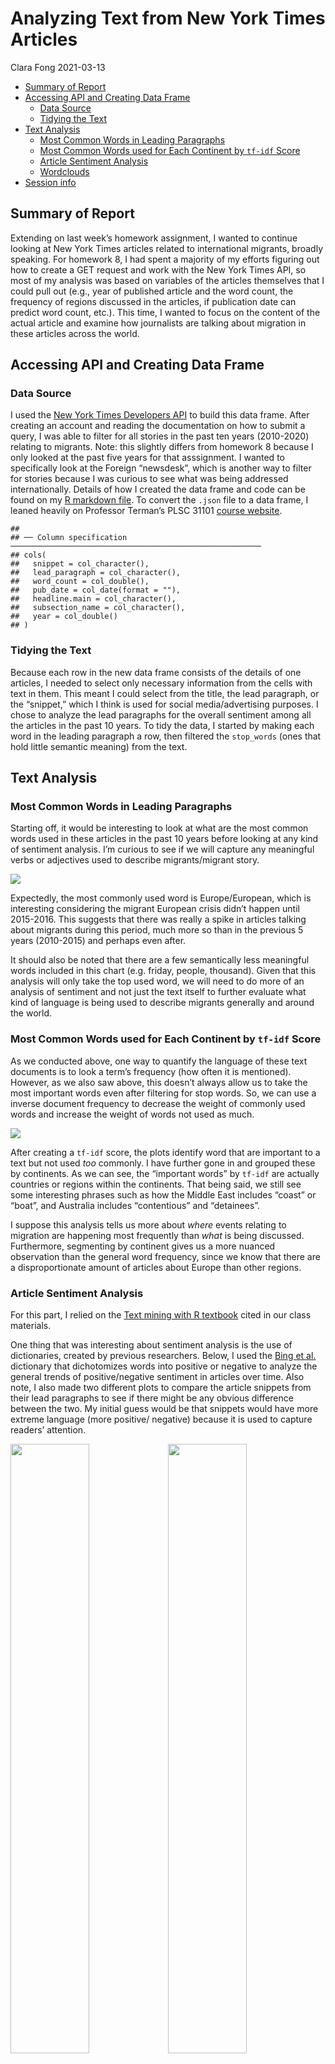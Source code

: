 Analyzing Text from New York Times Articles
================
Clara Fong
2021-03-13

  - [Summary of Report](#summary-of-report)
  - [Accessing API and Creating Data
    Frame](#accessing-api-and-creating-data-frame)
      - [Data Source](#data-source)
      - [Tidying the Text](#tidying-the-text)
  - [Text Analysis](#text-analysis)
      - [Most Common Words in Leading
        Paragraphs](#most-common-words-in-leading-paragraphs)
      - [Most Common Words used for Each Continent by `tf-idf`
        Score](#most-common-words-used-for-each-continent-by-tf-idf-score)
      - [Article Sentiment Analysis](#article-sentiment-analysis)
      - [Wordclouds](#wordclouds)
  - [Session info](#session-info)

## Summary of Report

Extending on last week’s homework assignment, I wanted to continue
looking at New York Times articles related to international migrants,
broadly speaking. For homework 8, I had spent a majority of my efforts
figuring out how to create a GET request and work with the New York
Times API, so most of my analysis was based on variables of the articles
themselves that I could pull out (e.g., year of published article and
the word count, the frequency of regions discussed in the articles, if
publication date can predict word count, etc.). This time, I wanted to
focus on the content of the actual article and examine how journalists
are talking about migration in these articles across the world.

## Accessing API and Creating Data Frame

### Data Source

I used the [New York Times Developers
API](https://developer.nytimes.com/apis) to build this data frame. After
creating an account and reading the documentation on how to submit a
query, I was able to filter for all stories in the past ten years
(2010-2020) relating to migrants. Note: this slightly differs from
homework 8 because I only looked at the past five years for that
asssignment. I wanted to specifically look at the Foreign “newsdesk”,
which is another way to filter for stories because I was curious to see
what was being addressed internationally. Details of how I created the
data frame and code can be found on my [R markdown file](nyt.Rmd). To
convert the `.json` file to a data frame, I leaned heavily on Professor
Terman’s PLSC 31101 [course
website](https://plsc-31101.github.io/course/collecting-data-from-the-web.html#writing-api-queries).

    ## 
    ## ── Column specification ────────────────────────────────────────────────────────
    ## cols(
    ##   snippet = col_character(),
    ##   lead_paragraph = col_character(),
    ##   word_count = col_double(),
    ##   pub_date = col_date(format = ""),
    ##   headline.main = col_character(),
    ##   subsection_name = col_character(),
    ##   year = col_double()
    ## )

### Tidying the Text

Because each row in the new data frame consists of the details of one
articles, I needed to select only necessary information from the cells
with text in them. This meant I could select from the title, the lead
paragraph, or the “snippet,” which I think is used for social
media/advertising purposes. I chose to analyze the lead paragraphs for
the overall sentiment among all the articles in the past 10 years. To
tidy the data, I started by making each word in the leading paragraph a
row, then filtered the `stop_words` (ones that hold little semantic
meaning) from the text.

## Text Analysis

### Most Common Words in Leading Paragraphs

Starting off, it would be interesting to look at what are the most
common words used in these articles in the past 10 years before looking
at any kind of sentiment analysis. I’m curious to see if we will capture
any meaningful verbs or adjectives used to describe migrants/migrant
story.

![](nyt_text_analysis_files/figure-gfm/common%20words%20viz-1.png)<!-- -->

Expectedly, the most commonly used word is Europe/European, which is
interesting considering the migrant European crisis didn’t happen until
2015-2016. This suggests that there was really a spike in articles
talking about migrants during this period, much more so than in the
previous 5 years (2010-2015) and perhaps even after.

It should also be noted that there are a few semantically less
meaningful words included in this chart (e.g. friday, people, thousand).
Given that this analysis will only take the top used word, we will need
to do more of an analysis of sentiment and not just the text itself to
further evaluate what kind of language is being used to describe
migrants generally and around the world.

### Most Common Words used for Each Continent by `tf-idf` Score

As we conducted above, one way to quantify the language of these text
documents is to look a term’s frequency (how often it is mentioned).
However, as we also saw above, this doesn’t always allow us to take the
most important words even after filtering for stop words. So, we can use
a inverse document frequency to decrease the weight of commonly used
words and increase the weight of words not used as much.

![](nyt_text_analysis_files/figure-gfm/common%20words%20cont-1.png)<!-- -->

After creating a `tf-idf` score, the plots identify word that are
important to a text but not used *too* commonly. I have further gone in
and grouped these by continents. As we can see, the “important words” by
`tf-idf` are actually countries or regions within the continents. That
being said, we still see some interesting phrases such as how the Middle
East includes “coast” or “boat”, and Australia includes “contentious”
and “detainees”.

I suppose this analysis tells us more about *where* events relating to
migration are happening most frequently than *what* is being discussed.
Furthermore, segmenting by continent gives us a more nuanced observation
than the general word frequency, since we know that there are a
disproportionate amount of articles about Europe than other regions.

### Article Sentiment Analysis

For this part, I relied on the [Text mining with R
textbook](https://www.tidytextmining.com/tidytext.html) cited in our
class materials.

One thing that was interesting about sentiment analysis is the use of
dictionaries, created by previous researchers. Below, I used the [Bing
et al.](https://www.cs.uic.edu/~liub/FBS/sentiment-analysis.html)
dictionary that dichotomizes words into positive or negative to analyze
the general trends of positive/negative sentiment in articles over time.
Also note, I also made two different plots to compare the article
snippets from their lead paragraphs to see if there might be any obvious
difference between the two. My initial guess would be that snippets
would have more extreme language (more positive/ negative) because it is
used to capture readers’ attention.

<img src="nyt_text_analysis_files/figure-gfm/sentiment plots-1.png" width="50%" /><img src="nyt_text_analysis_files/figure-gfm/sentiment plots-2.png" width="50%" />

Interestingly, there is more variation and extreme values (both positive
and negative) in the lead paragraph’s sentiment than in the “snippet”
introduction lines. We can also see that, on average, the words used to
describe migrants in stories and/or their conditions are overwhelmingly
negative. There are rarely any articles across all the key continents
that score high on this positive sentiment dictionary. For the most
part, when the New York Times is talking about migrants, they are not
talking about them in a positive way. This is likely due to the fact
that migrant working and living conditions are pretty precarious and
also easily exploitable. Migrants also encompass documented and
undocumented migrants (e.g., migrant workers, refugees, asylum seekers,
etc.) as we note with the European migrant crisis.

Furthermore, we can go ahead and look at the most commonly used negative
and positive words in these articles.

<img src="nyt_text_analysis_files/figure-gfm/sentiment words-1.png" width="50%" /><img src="nyt_text_analysis_files/figure-gfm/sentiment words-2.png" width="50%" />

As we can see, the most frequently used terms for both positive and
negative have some faults in this dictionary. Of course, without
context, some of these words seem like they would be a positive or
negative. However, we know that, for example, it is unlikely the term
“trump” as an adjective like the dictionary might assume and rather it
was likely referring to former President Trump. Another limitation of
this analysis is that the positive and negative “sentiment” doesn’t give
us much insight into the agency vs. object of these stories. For
example, “attacks” is one of the most commonly used terms in these
articles, but it is unclear whether this is referring to attacks made
*onto* migrants or attacks *by* migrants. In this basic analysis, we
lose out some of the nuance in these stories by only looking at the
terms.

### Wordclouds

Finally, one thing we did not explicitly cover in class was how to make
these word clouds, which are another representation of our text data (it
was, however, covered in the exercises but we did not have time to go
over it in class). Below, I have created a word cloud that polarizes
positive and negative words based on the Bing et al. dictionary (again).

<img src="nyt_text_analysis_files/figure-gfm/word cloud-1.png" width="50%" /><img src="nyt_text_analysis_files/figure-gfm/word cloud-2.png" width="50%" />

Visually, these two plots more or less do the same thing, the left-hand
side plot was generated in base R’s package `wordcloud`, and the
right-hand side plot was generated in ggplot’s version, `ggwordcloud`.
Both word clouds are another visualization method of the most frequently
used words, positive and negative as determined by Bing et al., in the
New York Times articles on migration in the last 10 years.

Overall, the plots here show that there are far more negative words than
positive ones when reporting on migrants. As mentioned previously, one
possible reason this might be the case is that there are more negative
things happen to migrants than there are positive ones. This kind of
sentiment analysis says less about how reporters talk about migrants and
perhaps more about what actually is happening to migrants around the
world.

## Session info

``` r
devtools::session_info()
```

    ## ─ Session info ───────────────────────────────────────────────────────────────
    ##  setting  value                               
    ##  version  R version 4.0.1 (2020-06-06)        
    ##  os       Red Hat Enterprise Linux 8.3 (Ootpa)
    ##  system   x86_64, linux-gnu                   
    ##  ui       X11                                 
    ##  language (EN)                                
    ##  collate  en_US.UTF-8                         
    ##  ctype    en_US.UTF-8                         
    ##  tz       America/Chicago                     
    ##  date     2021-03-13                          
    ## 
    ## ─ Packages ───────────────────────────────────────────────────────────────────
    ##  package      * version    date       lib source        
    ##  assertthat     0.2.1      2019-03-21 [2] CRAN (R 4.0.1)
    ##  backports      1.2.1      2020-12-09 [2] CRAN (R 4.0.1)
    ##  broom        * 0.7.3      2020-12-16 [2] CRAN (R 4.0.1)
    ##  callr          3.5.1      2020-10-13 [2] CRAN (R 4.0.1)
    ##  cellranger     1.1.0      2016-07-27 [2] CRAN (R 4.0.1)
    ##  class          7.3-17     2020-04-26 [2] CRAN (R 4.0.1)
    ##  cli            2.2.0      2020-11-20 [2] CRAN (R 4.0.1)
    ##  codetools      0.2-16     2018-12-24 [2] CRAN (R 4.0.1)
    ##  colorspace     2.0-0      2020-11-11 [2] CRAN (R 4.0.1)
    ##  crayon         1.3.4      2017-09-16 [2] CRAN (R 4.0.1)
    ##  curl           4.3        2019-12-02 [2] CRAN (R 4.0.1)
    ##  DBI            1.1.0      2019-12-15 [2] CRAN (R 4.0.1)
    ##  dbplyr         2.0.0      2020-11-03 [2] CRAN (R 4.0.1)
    ##  desc           1.2.0      2018-05-01 [2] CRAN (R 4.0.1)
    ##  devtools       2.3.2      2020-09-18 [2] CRAN (R 4.0.1)
    ##  dials        * 0.0.9      2020-09-16 [2] CRAN (R 4.0.1)
    ##  DiceDesign     1.8-1      2019-07-31 [2] CRAN (R 4.0.1)
    ##  digest         0.6.27     2020-10-24 [2] CRAN (R 4.0.1)
    ##  dplyr        * 1.0.2      2020-08-18 [2] CRAN (R 4.0.1)
    ##  ellipsis       0.3.1      2020-05-15 [2] CRAN (R 4.0.1)
    ##  evaluate       0.14       2019-05-28 [2] CRAN (R 4.0.1)
    ##  fansi          0.4.1      2020-01-08 [2] CRAN (R 4.0.1)
    ##  farver         2.0.3      2020-01-16 [2] CRAN (R 4.0.1)
    ##  forcats      * 0.5.0      2020-03-01 [2] CRAN (R 4.0.1)
    ##  foreach        1.5.1      2020-10-15 [2] CRAN (R 4.0.1)
    ##  fs             1.5.0      2020-07-31 [2] CRAN (R 4.0.1)
    ##  furrr          0.2.1      2020-10-21 [2] CRAN (R 4.0.1)
    ##  future         1.21.0     2020-12-10 [2] CRAN (R 4.0.1)
    ##  generics       0.1.0      2020-10-31 [2] CRAN (R 4.0.1)
    ##  ggplot2      * 3.3.3      2020-12-30 [2] CRAN (R 4.0.1)
    ##  ggwordcloud  * 0.5.0      2019-06-02 [2] CRAN (R 4.0.1)
    ##  globals        0.14.0     2020-11-22 [2] CRAN (R 4.0.1)
    ##  glue           1.4.2      2020-08-27 [2] CRAN (R 4.0.1)
    ##  gower          0.2.2      2020-06-23 [2] CRAN (R 4.0.1)
    ##  GPfit          1.0-8      2019-02-08 [2] CRAN (R 4.0.1)
    ##  gtable         0.3.0      2019-03-25 [2] CRAN (R 4.0.1)
    ##  haven          2.3.1      2020-06-01 [2] CRAN (R 4.0.1)
    ##  hms            0.5.3      2020-01-08 [2] CRAN (R 4.0.1)
    ##  htmltools      0.4.0      2019-10-04 [2] CRAN (R 4.0.1)
    ##  httr         * 1.4.2      2020-07-20 [2] CRAN (R 4.0.1)
    ##  infer        * 0.5.3      2020-07-14 [2] CRAN (R 4.0.1)
    ##  ipred          0.9-9      2019-04-28 [2] CRAN (R 4.0.1)
    ##  iterators      1.0.13     2020-10-15 [2] CRAN (R 4.0.1)
    ##  janeaustenr    0.1.5      2017-06-10 [2] CRAN (R 4.0.1)
    ##  jsonlite     * 1.7.2      2020-12-09 [2] CRAN (R 4.0.1)
    ##  knitr          1.30       2020-09-22 [2] CRAN (R 4.0.1)
    ##  labeling       0.4.2      2020-10-20 [2] CRAN (R 4.0.1)
    ##  lattice        0.20-41    2020-04-02 [2] CRAN (R 4.0.1)
    ##  lava           1.6.8.1    2020-11-04 [2] CRAN (R 4.0.1)
    ##  lhs            1.1.1      2020-10-05 [2] CRAN (R 4.0.1)
    ##  lifecycle      0.2.0      2020-03-06 [2] CRAN (R 4.0.1)
    ##  listenv        0.8.0      2019-12-05 [2] CRAN (R 4.0.1)
    ##  lubridate    * 1.7.9.2    2020-11-13 [2] CRAN (R 4.0.1)
    ##  magrittr       2.0.1      2020-11-17 [2] CRAN (R 4.0.1)
    ##  MASS           7.3-51.6   2020-04-26 [2] CRAN (R 4.0.1)
    ##  Matrix         1.2-18     2019-11-27 [2] CRAN (R 4.0.1)
    ##  memoise        1.1.0      2017-04-21 [2] CRAN (R 4.0.1)
    ##  modeldata    * 0.1.0      2020-10-22 [2] CRAN (R 4.0.1)
    ##  modelr         0.1.8      2020-05-19 [2] CRAN (R 4.0.1)
    ##  munsell        0.5.0      2018-06-12 [2] CRAN (R 4.0.1)
    ##  nnet           7.3-14     2020-04-26 [2] CRAN (R 4.0.1)
    ##  parallelly     1.22.0     2020-12-13 [2] CRAN (R 4.0.1)
    ##  parsnip      * 0.1.4      2020-10-27 [2] CRAN (R 4.0.1)
    ##  pillar         1.4.7      2020-11-20 [2] CRAN (R 4.0.1)
    ##  pkgbuild       1.2.0      2020-12-15 [2] CRAN (R 4.0.1)
    ##  pkgconfig      2.0.3      2019-09-22 [2] CRAN (R 4.0.1)
    ##  pkgload        1.1.0      2020-05-29 [2] CRAN (R 4.0.1)
    ##  plyr           1.8.6      2020-03-03 [2] CRAN (R 4.0.1)
    ##  png            0.1-7      2013-12-03 [2] CRAN (R 4.0.1)
    ##  prettyunits    1.1.1      2020-01-24 [2] CRAN (R 4.0.1)
    ##  pROC           1.16.2     2020-03-19 [2] CRAN (R 4.0.1)
    ##  processx       3.4.5      2020-11-30 [2] CRAN (R 4.0.1)
    ##  prodlim        2019.11.13 2019-11-17 [2] CRAN (R 4.0.1)
    ##  ps             1.5.0      2020-12-05 [2] CRAN (R 4.0.1)
    ##  purrr        * 0.3.4      2020-04-17 [2] CRAN (R 4.0.1)
    ##  R6             2.5.0      2020-10-28 [2] CRAN (R 4.0.1)
    ##  rappdirs       0.3.1      2016-03-28 [2] CRAN (R 4.0.1)
    ##  RColorBrewer * 1.1-2      2014-12-07 [2] CRAN (R 4.0.1)
    ##  Rcpp           1.0.5      2020-07-06 [2] CRAN (R 4.0.1)
    ##  readr        * 1.4.0      2020-10-05 [2] CRAN (R 4.0.1)
    ##  readxl         1.3.1      2019-03-13 [2] CRAN (R 4.0.1)
    ##  recipes      * 0.1.15     2020-11-11 [2] CRAN (R 4.0.1)
    ##  remotes        2.2.0      2020-07-21 [2] CRAN (R 4.0.1)
    ##  reprex         0.3.0      2019-05-16 [2] CRAN (R 4.0.1)
    ##  reshape2     * 1.4.4      2020-04-09 [2] CRAN (R 4.0.1)
    ##  rlang          0.4.10     2020-12-30 [2] CRAN (R 4.0.1)
    ##  rmarkdown      2.6        2020-12-14 [2] CRAN (R 4.0.1)
    ##  rpart          4.1-15     2019-04-12 [2] CRAN (R 4.0.1)
    ##  rprojroot      2.0.2      2020-11-15 [2] CRAN (R 4.0.1)
    ##  rsample      * 0.0.8      2020-09-23 [2] CRAN (R 4.0.1)
    ##  rstudioapi     0.13       2020-11-12 [2] CRAN (R 4.0.1)
    ##  rvest          0.3.6      2020-07-25 [2] CRAN (R 4.0.1)
    ##  scales       * 1.1.1      2020-05-11 [2] CRAN (R 4.0.1)
    ##  sessioninfo    1.1.1      2018-11-05 [2] CRAN (R 4.0.1)
    ##  SnowballC      0.7.0      2020-04-01 [2] CRAN (R 4.0.1)
    ##  stringi        1.5.3      2020-09-09 [2] CRAN (R 4.0.1)
    ##  stringr      * 1.4.0      2019-02-10 [2] CRAN (R 4.0.1)
    ##  survival       3.1-12     2020-04-10 [2] CRAN (R 4.0.1)
    ##  testthat       3.0.1      2020-12-17 [2] CRAN (R 4.0.1)
    ##  textdata       0.4.1      2020-05-04 [2] CRAN (R 4.0.1)
    ##  tibble       * 3.0.4      2020-10-12 [2] CRAN (R 4.0.1)
    ##  tidymodels   * 0.1.2      2020-11-22 [2] CRAN (R 4.0.1)
    ##  tidyr        * 1.1.2      2020-08-27 [2] CRAN (R 4.0.1)
    ##  tidyselect     1.1.0      2020-05-11 [2] CRAN (R 4.0.1)
    ##  tidytext     * 0.2.6      2020-09-20 [2] CRAN (R 4.0.1)
    ##  tidyverse    * 1.3.0      2019-11-21 [2] CRAN (R 4.0.1)
    ##  timeDate       3043.102   2018-02-21 [2] CRAN (R 4.0.1)
    ##  tokenizers     0.2.1      2018-03-29 [2] CRAN (R 4.0.1)
    ##  tune         * 0.1.2      2020-11-17 [2] CRAN (R 4.0.1)
    ##  usethis        2.0.0      2020-12-10 [2] CRAN (R 4.0.1)
    ##  vctrs          0.3.6      2020-12-17 [2] CRAN (R 4.0.1)
    ##  withr          2.3.0      2020-09-22 [2] CRAN (R 4.0.1)
    ##  wordcloud    * 2.6        2018-08-24 [2] CRAN (R 4.0.1)
    ##  workflows    * 0.2.1      2020-10-08 [2] CRAN (R 4.0.1)
    ##  xfun           0.19       2020-10-30 [2] CRAN (R 4.0.1)
    ##  xml2           1.3.2      2020-04-23 [2] CRAN (R 4.0.1)
    ##  yaml           2.2.1      2020-02-01 [2] CRAN (R 4.0.1)
    ##  yardstick    * 0.0.7      2020-07-13 [2] CRAN (R 4.0.1)
    ## 
    ## [1] /home/cmfong/R/x86_64-pc-linux-gnu-library/4.0
    ## [2] /opt/R/4.0.1/lib/R/library

\`\`\`
